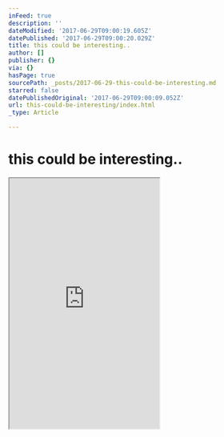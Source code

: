 ```yaml
---
inFeed: true
description: ''
dateModified: '2017-06-29T09:00:19.605Z'
datePublished: '2017-06-29T09:00:20.029Z'
title: this could be interesting..
author: []
publisher: {}
via: {}
hasPage: true
sourcePath: _posts/2017-06-29-this-could-be-interesting.md
starred: false
datePublishedOriginal: '2017-06-29T09:00:09.052Z'
url: this-could-be-interesting/index.html
_type: Article

---
```

# this could be interesting..

<iframe src="https://the-grid.github.io/ed-userhtml/?g=eJytVVFvmzAQfs-v8DJN2aQF0qSpNJpk2tN-RnXAAbcYjOxLaDbtv88GkpGWtlEJD4k5n7-777s7szJ8kLgZeZEqGKhALf6MhH1KZYhJFYHQKIFpj_e1PSZTSjgEgiGUra2imLNA3H2blY_3o7-jkZeClKgPb2C15-aL-pyzJFIBBxITPsOZDwaiHFKsUVQJEbElcOM8T3RCqaKtszzFypDSjDsG1lAc0_CWRiCYOo0Qom0CEU73ZCgkWQfJKI6xaHLI7Vo2SbyEcUpu5t7-04XQKLnj2odVGYjl7JNbO4Knlxo0UToPmqVVCD9P7eZX4X6_OJ9pbqZv-XWVDzK1tz3Rp9_MW9z3uXZodrXulvMV1Bc8XwFlfOR6wxUg1WpXxNNISaUD8TG2T7R0xFtLlVGjYmL7fWroN1qc26awJcQxFak13JWPYjE_NrNG2yIRtj34FKiv-571zLOsV347eKuY9iKSYMx6fJrB8WZ0tnFUw9od1gpEpjFZTzLmMvD9qqo8rogZtZ3j3OcMU03xxM6oTpHXk4dQQrGduNMrylNhdLQedw6HIUFYHzUqIpC5f-OVRTo-xq_rVAfvZtXUpM3pfKuVbLy5MNxdX7iVbxFbxt0lWNWa9x6N-iQybVxkc2jCZqr0f6ofTN-dUxbrB2d6yLHYDVFtPkw118njza-dYQEi2RXbg5AkRUoJu_Q8701FLhSkp2cokqg03Ayhv7gG_TYRYUqErflwtSbo4wwxRkMI316FsMtCaMjt9_QCvu-n6-4EBrm1V_8uH0J7eQ3a9pISoTLGJlKhncxrET8OOxWGIbWynkrtDap17xX1rlpPjNgTVkIlwolQKS3jC9q8_vsHEnMJnA" height="500" style=""></iframe>